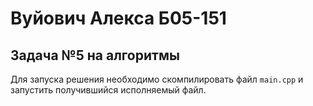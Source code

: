 # Вуйович Алекса Б05-151
## Задача №5 на алгоритмы

Для запуска решения необходимо скомпилировать файл `main.cpp` и запустить получившийся исполняемый файл.